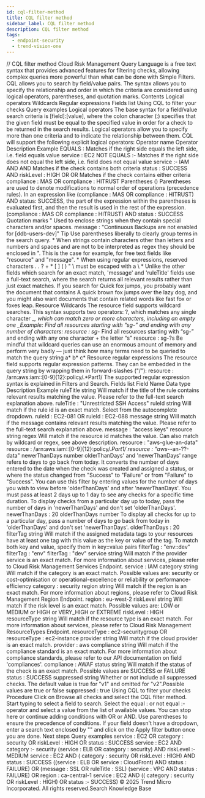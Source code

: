 ```yaml
---
id: cql-filter-method
title: CQL filter method
sidebar_label: CQL filter method
description: CQL filter method
tags:
  - endpoint-security
  - trend-vision-one
---
```


/*<![CDATA[*/ $('#title').html($('meta[name=map-description]').attr('content')); /*]]>*/ CQL filter method Cloud Risk Management Query Language is a free text syntax that provides advanced features for filtering checks, allowing complex queries more powerful than what can be done with Simple Filters. CQL allows you to search by field/value pairs. The syntax allows you to specify the relationship and order in which the criteria are considered using logical operators, parentheses, and quotation marks. Contents Logical operators Wildcards Regular expressions Fields list Using CQL to filter your checks Query examples Logical operators The base syntax for a field/value search criteria is [field]:[value], where the colon character (:) specifies that the given field must be equal to the specified value in order for a check to be returned in the search results. Logical operators allow you to specify more than one criteria and to indicate the relationship between them. CQL will support the following explicit logical operators: Operator name Operator Description Example EQUALS : Matches if the right side equals the left side, i.e. field equals value service : EC2 NOT EQUALS :- Matches if the right side does not equal the left side, i.e. field does not equal value service :- IAM AND AND Matches if the check contains both criteria status : SUCCESS AND riskLevel : HIGH OR OR Matches if the check contains either criteria compliance : MAS OR compliance : HITRUST Parentheses () Parentheses are used to denote modifications to normal order of operations (precedence rules). In an expression like (compliance : MAS OR compliance : HITRUST) AND status: SUCCESS, the part of the expression within the parentheses is evaluated first, and then the result is used in the rest of the expression. (compliance : MAS OR compliance : HITRUST) AND status : SUCCESS Quotation marks " Used to enclose strings when they contain special characters and/or spaces. message : "Continuous Backups are not enabled for [ddb-users-dev]" Tip Use parentheses liberally to clearly group terms in the search query. * When strings contain characters other than letters and numbers and spaces and are not to be interpreted as regex they should be enclosed in ". This is the case for example, for free text fields like "resource" and "message". * When using regular expressions, reserved characters . . ? + * [ ] ( ) " \ must be escaped with a \ * Unlike the other fields which search for an exact match, 'message' and 'ruleTitle' fields use a full-text search, where the search returns all relevant results rather than just exact matches. If you search for Quick fox jumps, you probably want the document that contains A quick brown fox jumps over the lazy dog, and you might also want documents that contain related words like fast fox or foxes leap. Resource Wildcards The resource field supports wildcard searches. This syntax supports two operators: ?, which matches any single character _*, which can match zero or more characters, including an empty one _Example: Find all resources starting with “sg-” and ending with any number of characters: resource : sg-* Find all resources starting with “sg-” and ending with any one character + the letter “s” resource : sg-?s Be mindful that wildcard queries can use an enormous amount of memory and perform very badly — just think how many terms need to be queried to match the query string a* b* c* Resource regular expressions The resource field supports regular expression patterns. They can be embedded in the query string by wrapping them in forward-slashes ("/"): resource : /arn:aws:iam::[0-9]{12}:policy\/.*Part1/ The supported regular expression syntax is explained in Filters and Search. Fields list Field Name Data type Description Example ruleTitle string Will match if the title of the rule contains relevant results matching the value. Please refer to the full-text search explanation above. ruleTitle : "Unrestricted SSH Access" ruleId string Will match if the rule id is an exact match. Select from the autocomplete dropdown. ruleId : EC2-081 OR ruleId : EC2-088 message string Will match if the message contains relevant results matching the value. Please refer to the full-text search explanation above. message : "access keys" resource string regex Will match if the resource id matches the value. Can also match by wildcard or regex, see above description. resource : "aws-glue-an-data" resource : /arn:aws:iam::[0-9]{12}:policy\/.*Part1/ resource : "aws-*-an-??-data" newerThanDays number olderThanDays' and 'newerThanDays' range refers to days to go back from today. It converts the number of days entered to the date when the check was created and assigned a status, or where the status changed from "Success" to "Failure" or from "Failure" to "Success". You can use this filter by entering values for the number of days you wish to view before 'olderThanDays' and after 'newerThanDays'. You must pass at least 2 days up to 1 day to see any checks for a specific time duration. To display checks from a particular day up to today, pass the number of days in 'newerThanDays' and don't set 'olderThanDays'. newerThanDays : 20 olderThanDays number To display all checks for up to a particular day, pass a number of days to go back from today in 'olderThanDays' and don't set 'newerThanDays'. olderThanDays : 20 filterTag string Will match if the assigned metadata tags to your resources have at least one tag with this value as the key or value of the tag. To match both key and value, specify them in key::value pairs filterTag : "env::dev" filterTag : "env" filterTag : "dev" service string Will match if the provider service is an exact match. For more information about services, please refer to Cloud Risk Management Services Endpoint. service : IAM category string Will match if the category is an exact match. Possible values are: security or cost-optimisation or operational-excellence or reliability or performance-efficiency category : security region string Will match if the region is an exact match. For more information about regions, please refer to Cloud Risk Management Region Endpoint. region : eu-west-2 riskLevel string Will match if the risk level is an exact match. Possible values are: LOW or MEDIUM or HIGH or VERY_HIGH or EXTREME riskLevel : HIGH resourceType string Will match if the resource type is an exact match. For more information about services, please refer to Cloud Risk Management ResourceTypes Endpoint. resourceType : ec2-securitygroup OR resourceType : ec2-instance provider string Will match if the cloud provider is an exact match. provider : aws compliance string Will match if the compliance standard is an exact match. For more information about compliance standards, please refer to our API documentation on field 'compliances'. compliance : AWAF status string Will match if the status of the check is an exact match. Possible values are SUCCESS or FAILURE status : SUCCESS suppressed string Whether or not include all suppressed checks. The default value is true for "v1" and omitted for "v2".Possible values are true or false suppressed : true Using CQL to filter your checks Procedure Click on Browse all checks and select the CQL filter method. Start typing to select a field to search. Select the equal : or not equal :- operator and select a value from the list of available values. You can stop here or continue adding conditions with OR or AND. Use parentheses to ensure the precedence of conditions. If your field doesn't have a dropdown, enter a search text enclosed by "" and click on the Apply filter button once you are done. Next steps Query examples service : EC2 OR category : security OR riskLevel : HIGH OR status : SUCCESS service : EC2 AND category :- security (service : ELB OR category : security) AND riskLevel :- MEDIUM service : EC2 AND ( category : security OR riskLevel : HIGH) AND status : SUCCESS ((service : ELB OR service : CloudFront) AND status : FAILURE) OR (message : SSL OR ruleTitle : SSL) (service : VPC AND status : FAILURE) OR region : ca-central-1 service : EC2 AND (( category : security OR riskLevel : HIGH) OR status :- SUCCESS) © 2025 Trend Micro Incorporated. All rights reserved.Search Knowledge Base